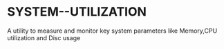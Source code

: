 # SYSTEM--UTILIZATION
A utility to measure and monitor key system parameters like Memory,CPU utilization and Disc usage
